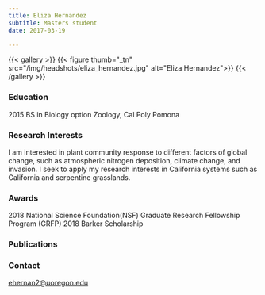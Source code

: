 ```yaml
---
title: Eliza Hernandez
subtitle: Masters student
date: 2017-03-19

---
```


{{< gallery >}}
  {{< figure thumb="_tn" src="/img/headshots/eliza_hernandez.jpg" alt="Eliza Hernandez">}}
{{< /gallery >}}

<!--more-->
### Education
2015 BS in Biology option Zoology, Cal Poly Pomona

### Research Interests
I am interested in plant community response to different factors of global change, such as atmospheric nitrogen deposition, climate change, and invasion. I seek to apply my research interests in California systems such as California and serpentine grasslands.

### Awards
2018 National Science Foundation(NSF) Graduate Research Fellowship Program (GRFP)
2018 Barker Scholarship


### Publications


### Contact
ehernan2@uoregon.edu
